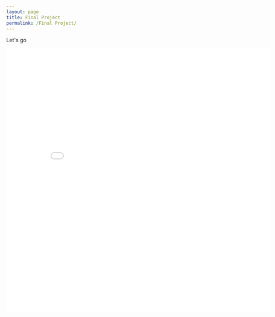 ```yaml
---
layout: page
title: Final Project
permalink: /Final Project/
---
```

Let's go

<embed 
       type="text/html" 
       src="../final/Crime_Map.html"
       width="700"
       height="700"
       >
